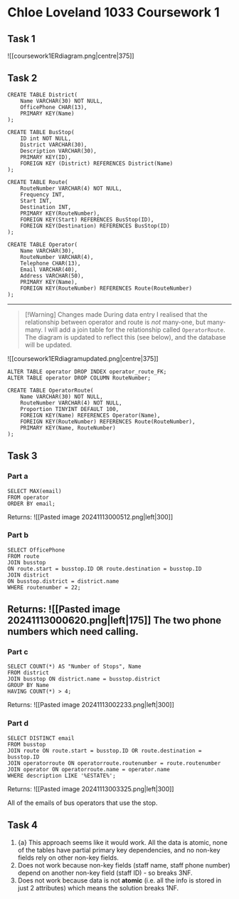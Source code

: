 # Chloe Loveland 1033 Coursework 1

## Task 1
![[coursework1ERdiagram.png|centre|375]]

## Task 2
```
CREATE TABLE District(
	Name VARCHAR(30) NOT NULL,
	OfficePhone CHAR(13),
	PRIMARY KEY(Name)
);
```

```
CREATE TABLE BusStop(
	ID int NOT NULL,
	District VARCHAR(30),
	Description VARCHAR(30),
	PRIMARY KEY(ID),
	FOREIGN KEY (District) REFERENCES District(Name)
);
```

```
CREATE TABLE Route(
	RouteNumber VARCHAR(4) NOT NULL,
	Frequency INT,
	Start INT,
	Destination INT,
	PRIMARY KEY(RouteNumber),
	FOREIGN KEY(Start) REFERENCES BusStop(ID),
	FOREIGN KEY(Destination) REFERENCES BusStop(ID)
);
```

```
CREATE TABLE Operator(
	Name VARCHAR(30),
	RouteNumber VARCHAR(4),
	Telephone CHAR(13),
	Email VARCHAR(40),
	Address VARCHAR(50),
	PRIMARY KEY(Name),
	FOREIGN KEY(RouteNumber) REFERENCES Route(RouteNumber)
);
```
---
> [!Warning] Changes made
> During data entry I realised that the relationship between operator and route is *not* many-one, but many-many. I will add a join table for the relationship called `OperatorRoute`. The diagram is updated to reflect this (see below), and the database will be updated.

![[coursework1ERdiagramupdated.png|centre|375]]

```
ALTER TABLE operator DROP INDEX operator_route_FK;
ALTER TABLE operator DROP COLUMN RouteNumber;
```

```
CREATE TABLE OperatorRoute(
	Name VARCHAR(30) NOT NULL,
	RouteNumber VARCHAR(4) NOT NULL,
	Proportion TINYINT DEFAULT 100,
	FOREIGN KEY(Name) REFERENCES Operator(Name),
	FOREIGN KEY(RouteNumber) REFERENCES Route(RouteNumber),
	PRIMARY KEY(Name, RouteNumber)
);
```

## Task 3
### Part a
```
SELECT MAX(email)
FROM operator
ORDER BY email;
```
Returns:
![[Pasted image 20241113000512.png|left|300]]

### Part b
```
SELECT OfficePhone
FROM route 
JOIN busstop 
ON route.start = busstop.ID OR route.destination = busstop.ID 
JOIN district
ON busstop.district = district.name
WHERE routenumber = 22;
```

Returns:
![[Pasted image 20241113000620.png|left|175]]
The two phone numbers which need calling.
---
### Part c
```
SELECT COUNT(*) AS "Number of Stops", Name 
FROM district 
JOIN busstop ON district.name = busstop.district 
GROUP BY Name
HAVING COUNT(*) > 4;
```

Returns:
![[Pasted image 20241113002233.png|left|300]]

### Part d
```
SELECT DISTINCT email
FROM busstop
JOIN route ON route.start = busstop.ID OR route.destination = busstop.ID
JOIN operatorroute ON operatorroute.routenumber = route.routenumber
JOIN operator ON operatorroute.name = operator.name
WHERE description LIKE '%ESTATE%';
```

Returns:
![[Pasted image 20241113003325.png|left|300]]

All of the emails of bus operators that use the stop.

## Task 4
1. {a} This approach seems like it would work. All the data is atomic, none of the tables have partial primary key dependencies, and no non-key fields rely on other non-key fields.
2. Does not work because non-key fields (staff name, staff phone number) depend on another non-key field (staff ID) - so breaks 3NF.
3. Does not work because data is not **atomic** (i.e. all the info is stored in just 2 attributes) which means the solution breaks 1NF.